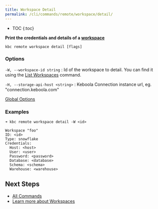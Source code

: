 ```yaml
---
title: Workspace Detail
permalink: /cli/commands/remote/workspace/detail/
---
```


* TOC
{:toc}

**Print the credentials and details of a [workspace](https://help.keboola.com/transformations/workspace/)**

```
kbc remote workspace detail [flags]
```

### Options

`-W, --workspace-id string`
: Id of the workspace to detail. You can find it using the [List Workspaces](/cli/commands/remote/workspace/list/) command.

`-H, --storage-api-host <string>` 
: Keboola Connection instance url, eg. "connection.keboola.com"

[Global Options](/cli/commands/#global-options)

### Examples

```
➜ kbc remote workspace detail -W <id>

Workspace "foo"
ID: <id>
Type: snowflake
Credentials:
  Host: <host>
  User: <user>
  Password: <password>
  Database: <database>
  Schema: <schema>
  Warehouse: <warehouse>
```

## Next Steps

- [All Commands](/cli/commands/)
- [Learn more about Workspaces](https://help.keboola.com/transformations/workspace/)
